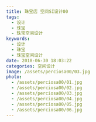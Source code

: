 ```yaml
---
title: 珠宝店 空间SI设计00
tags:
  - 设计
  - 珠宝
  - 珠宝空间设计
keywords:
  - 设计
  - 珠宝
  - 珠宝空间设计
date: 2018-06-30 18:03:22
categories: 空间设计
image: /assets/perciosa00/03.jpg
photo:
  - /assets/perciosa00/01.jpg
  - /assets/perciosa00/02.jpg
  - /assets/perciosa00/03.jpg
  - /assets/perciosa00/04.jpg
  - /assets/perciosa00/05.jpg
  - /assets/perciosa00/06.jpg
---
```

